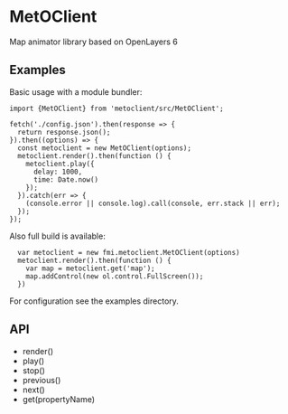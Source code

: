 # MetOClient

Map animator library based on OpenLayers 6


## Examples

Basic usage with a module bundler:

    import {MetOClient} from 'metoclient/src/MetOClient';
    
    fetch('./config.json').then(response => {
      return response.json();
    }).then((options) => {
      const metoclient = new MetOClient(options);
      metoclient.render().then(function () {
        metoclient.play({
          delay: 1000,
          time: Date.now()
        });
      }).catch(err => {
        (console.error || console.log).call(console, err.stack || err);
      });
    });

Also full build is available:

      var metoclient = new fmi.metoclient.MetOClient(options)
      metoclient.render().then(function () {
        var map = metoclient.get('map');
        map.addControl(new ol.control.FullScreen());
      })

For configuration see the examples directory.

## API

* render()
* play()
* stop()
* previous()
* next()
* get(propertyName)
